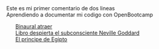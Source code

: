 <!DOCTYPE html>
<html>
<head>
<title>Ejercicio</title>
</head>

<body>
Este es mi primer comentario de dos lineas<br>
Aprendiendo a documentar mi codigo con OpenBootcamp
<ol>
<a href="https://www.youtube.com/watch?v=-XXRbd8XKgU">Binaural atraer<a><br>
<a href="https://www.youtube.com/watch?v=7hNcQFkHs18">Libro despierta el subconsciente Neville Goddard <a><br>
<a href="https://www.youtube.com/watch?v=kaQ7TKipsWI">El principe de Egipto<a>
  
</ol>

</body>
<script>
</script>
</html>
